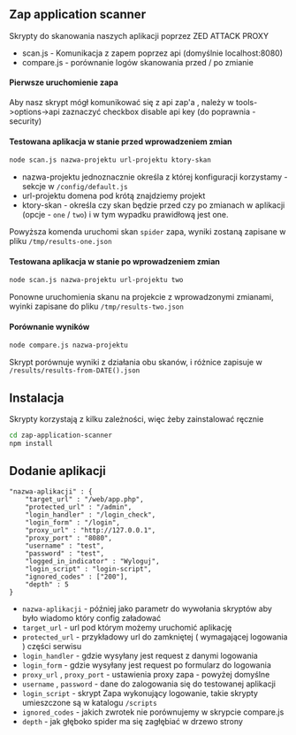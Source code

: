 ## Zap application scanner


Skrypty do skanowania naszych aplikacji poprzez ZED ATTACK PROXY

  - scan.js - Komunikacja z zapem poprzez api (domyślnie localhost:8080)
  - compare.js - porównanie logów skanowania przed / po zmianie

#### Pierwsze uruchomienie zapa
Aby nasz skrypt mógł komunikować się z api zap'a , należy w tools->options->api
zaznaczyć checkbox disable api key
(do poprawnia -security)

#### Testowana aplikacja w stanie przed wprowadzeniem zmian

```sh
node scan.js nazwa-projektu url-projektu ktory-skan
```
  - nazwa-projektu jednoznacznie określa z której konfiguracji korzystamy - sekcje w `/config/default.js`
  - url-projektu domena pod krótą znajdziemy projekt
  - ktory-skan - określa czy skan będzie przed czy po zmianach w aplikacji (opcje - `one` / `two`)
  i w tym wypadku prawidłową jest one.

Powyższa komenda uruchomi skan `spider` zapa, wyniki zostaną zapisane w pliku
`/tmp/results-one.json`

#### Testowana aplikacja w stanie po wprowadzeniem zmian

```sh
node scan.js nazwa-projektu url-projektu two
```
Ponowne uruchomienia skanu na projekcie z wprowadzonymi zmianami, 
wyinki zapisane do pliku
`/tmp/results-two.json`

#### Porównanie wyników

```sh
node compare.js nazwa-projektu
```
Skrypt porównuje wyniki z działania obu skanów, i różnice zapisuje w `/results/results-from-DATE().json`

## Instalacja

Skrypty korzystają z kilku zależności, więc żeby zainstalować ręcznie

```sh
cd zap-application-scanner
npm install
```

## Dodanie aplikacji

    "nazwa-aplikacji" : {
        "target_url" : "/web/app.php",
        "protected_url" : "/admin",
        "login_handler" : "/login_check",
        "login_form" : "/login",
        "proxy_url" : "http://127.0.0.1",
        "proxy_port" : "8080",
        "username" : "test",
        "password" : "test",
        "logged_in_indicator" : "Wyloguj",
        "login_script" : "login-script",
        "ignored_codes" : ["200"],
        "depth" : 5
    }


  - `nazwa-aplikacji` - później jako parametr do wywołania skryptów aby było wiadomo który config załadować
  - `target_url` - url pod którym możemy uruchomić aplikację
  - `protected_url` - przykładowy url do zamkniętej ( wymagającej logowania ) części serwisu
  - `login_handler` - gdzie wysyłany jest request z danymi logowania
  - `login_form` - gdzie wysyłany jest request po formularz do logowania
  - `proxy_url` , `proxy_port` - ustawienia proxy zapa - powyżej domyślne
  - `username` , `password` - dane do zalogowania się do testowanej aplikacji
  - `login_script` - skrypt Zapa wykonujący logowanie, takie skrypty umieszczone są w katalogu `/scripts`
  - `ignored_codes` - jakich zwrotek nie porównujemy w skrypcie compare.js
  - `depth` - jak głęboko spider ma się zagłębiać w drzewo strony 